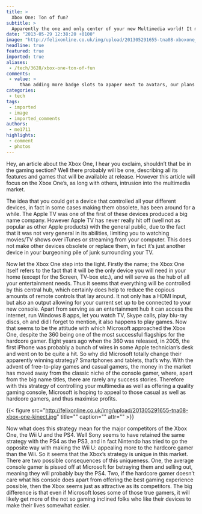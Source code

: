 ```yaml
---
title: >
  Xbox One: Ton of fun?
subtitle: >
  Apparently the one and only center of your new Multimedia world! It may even catch you masturbating...
date: "2013-05-29 12:38:20 +0100"
image: "http://felixonline.co.uk/img/upload/201305291655-tna08-xboxone_rgb_stacked.jpg"
headline: true
featured: true
imported: true
aliases:
 - /tech/3628/xbox-one-ton-of-fun
comments:
 - value: >
     than adding more badge slots to apaper next to avatars, our plans are to give users the ability to feature more of their badges on their profile pages. So rather than (or in addition to) a row of recent achievement badges, you would have another row of customizable badge slots.Plus, we want to create a feature that will allow you to easily browse through all of the badges a user has achieved and purchased.,tomb raider, dead space 3,<a href="http://hllmqek.com"> cslatevania</a>, metal gear rising, gow ascension,watch dogs, gow judgement, gta 5and injustice they are the most﻿ anticipated for me!!!!!!!!!!!!!!!
categories:
 - tech
tags:
 - imported
 - image
 - imported_comments
authors:
 - me1711
highlights:
 - comment
 - photos
---
```


Hey, an article about the Xbox One, I hear you exclaim, shouldn’t that be in the gaming section? Well there probably will be one, describing all its features and games that will be available at release. However this article will focus on the Xbox One’s, as long with others, intrusion into the multimedia market.

The idea that you could get a device that controlled all your different devices, in fact in some cases making them obsolete, has been around for a while. The Apple TV was one of the first of these devices produced a big name company. However Apple TV has never really hit off (well not as popular as other Apple products) with the general public, due to the fact that it was not very general in its abilities, limiting you to watching movies/TV shows over iTunes or streaming from your computer. This does not make other devices obsolete or replace them, in fact it’s just another device in your burgeoning pile of junk surrounding your TV.

Now let the Xbox One step into the light. Firstly the name; the Xbox One itself refers to the fact that it will be the only device you will need in your home (except for the Screen, TV-box etc.), and will serve as the hub of all your entertainment needs. Thus it seems that everything will be controlled by this central hub, which certainly does help to reduce the copious amounts of remote controls that lay around. It not only has a HDMI input, but also an output allowing for your current set up to be connected to your new console. Apart from serving as an entertainment hub it can access the internet, run Windows 8 apps, let you watch TV, Skype calls, play blu-ray discs, oh and did I forget to mention, it also happens to play games. Now that seems to be the attitude with which Microsoft approached the Xbox One, despite the 360 being one of the most successful flagships for the hardcore gamer. Eight years ago when the 360 was released, in 2005, the first iPhone was probably a bunch of wires in some Apple technician’s desk and went on to be quite a hit. So why did Microsoft totally change their apparently winning strategy? Smartphones and tablets, that’s why. With the advent of free-to-play games and casual gamers, the money in the market has moved away from the classic niche of the console gamer, where, apart from the big name titles, there are rarely any success stories. Therefore with this strategy of controlling your multimedia as well as offering a quality gaming console, Microsoft is hoping to appeal to those casual as well as hardcore gamers, and thus maximise profits.

{{< figure src="http://felixonline.co.uk/img/upload/201305291655-tna08-xbox-one-kinect.jpg" title="" caption="" attr="" >}}

Now what does this strategy mean for the major competitors of the Xbox One, the Wii U and the PS4. Well Sony seems to have retained the same strategy with the PS4 as the PS3, and in fact Nintendo has tried to go the opposite way with making the Wii U: appealing more to the hardcore gamer than the Wii. So it seems that the Xbox’s strategy is unique in this market. There are two possible consequences of this uniqueness. One, the average console gamer is pissed off at Microsoft for betraying them and selling out, meaning they will probably buy the PS4. Two, if the hardcore gamer doesn’t care what his console does apart from offering the best gaming experience possible, then the Xbox seems just as attractive as its competitors. The big difference is that even if Microsoft loses some of those true gamers, it will likely get more of the not so gaming inclined folks who like their devices to make their lives somewhat easier.
